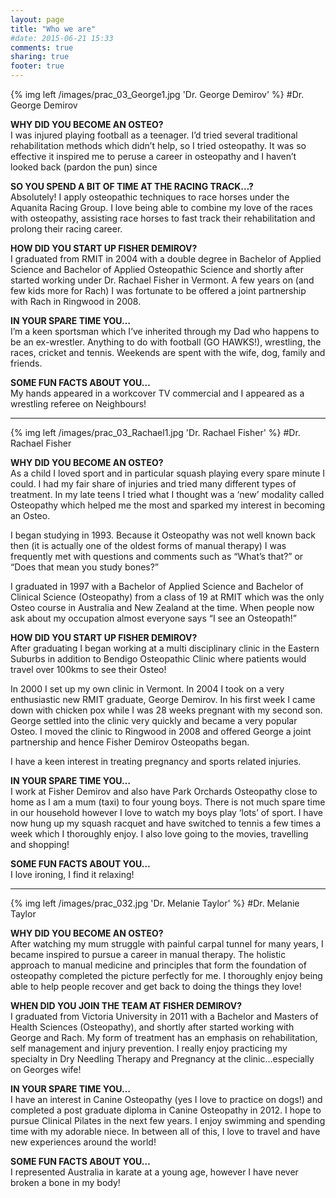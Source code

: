 ```yaml
---
layout: page
title: "Who we are"
#date: 2015-06-21 15:33
comments: true
sharing: true
footer: true
---
```

{% img left /images/prac_03_George1.jpg 'Dr. George Demirov' %}
#Dr. George Demirov
<p><strong>WHY DID YOU BECOME AN OSTEO?</strong><br />
I was injured playing football as a teenager.  I’d tried several traditional rehabilitation methods which didn’t help, so I tried osteopathy.  It was so effective it inspired me to peruse a career in osteopathy and I haven’t looked back (pardon the pun) since</p>
<p><strong>SO YOU SPEND A BIT OF TIME AT THE RACING TRACK…?</strong><br />
Absolutely! I apply osteopathic techniques to race horses under the Aquanita Racing Group. I love being able to combine my love of the races with osteopathy, assisting race horses to fast track their rehabilitation and prolong their racing career.</p>
<p><strong>HOW DID YOU START UP FISHER DEMIROV?</strong><br />
I graduated from RMIT in 2004 with a double degree in Bachelor of Applied Science and Bachelor of Applied Osteopathic Science and shortly after started working under Dr. Rachael Fisher in Vermont.  A few years on (and few kids more for Rach) I was fortunate to be offered a joint partnership with Rach in Ringwood in 2008.</p>
<p><strong>IN YOUR SPARE TIME YOU…</strong><br />
I’m a keen sportsman which I’ve inherited through my Dad who happens to be an ex-wrestler. Anything to do with football (GO HAWKS!), wrestling, the races, cricket and tennis. Weekends are spent with the wife, dog, family and friends.</p>
<p><strong>SOME FUN FACTS ABOUT YOU…</strong><br />
My hands appeared in a workcover TV commercial and I appeared as a wrestling referee on Neighbours!</p>

---------------
{% img left /images/prac_03_Rachael1.jpg 'Dr. Rachael Fisher' %}
#Dr. Rachael Fisher
<p><strong>WHY DID YOU BECOME AN OSTEO?</strong><b><br />
</b>As a child I loved sport and in particular squash playing every spare minute I could.  I had my fair share of injuries and tried many different types of treatment. In my late teens I tried what I thought was a ‘new’ modality called Osteopathy which helped me the most and sparked my interest in becoming an Osteo.</p>
<p>I began studying in 1993.  Because it Osteopathy was not well known back then (it is actually one of the oldest forms of manual therapy) I was frequently met with questions and comments such as “What’s that?” or “Does that mean you study bones?”</p>
<p>I graduated in 1997 with a Bachelor of Applied Science and Bachelor of Clinical Science (Osteopathy) from a class of 19 at RMIT which was the only Osteo course in Australia and New Zealand at the time.  When people now ask about my occupation almost everyone says “I see an Osteopath!”</p>
<p><strong>HOW DID YOU START UP FISHER DEMIROV?</strong><b><br />
</b>After graduating I began working at a multi disciplinary clinic in the Eastern Suburbs in addition to Bendigo Osteopathic Clinic where patients would travel over 100kms to see their Osteo!</p>
<p>In 2000 I set up my own clinic in Vermont.  In 2004 I took on a very enthusiastic new RMIT graduate, George Demirov.  In his first week I came down with chicken pox while I was 28 weeks pregnant with my second son.  George settled into the clinic very quickly and became a very popular Osteo. I moved the clinic to Ringwood in 2008 and offered George a joint partnership and hence Fisher Demirov Osteopaths began.</p>
<p>I have a keen interest in treating pregnancy and sports related injuries.</p>
<p><strong>IN YOUR SPARE TIME YOU…</strong><b><br />
</b>I work at Fisher Demirov and also have Park Orchards Osteopathy close to home as I am a mum (taxi) to four young boys. There is not much spare time in our household however I love to watch my boys play ‘lots’ of sport.  I have now hung up my squash racquet and have switched to tennis a few times a week which I thoroughly enjoy.  I also love going to the movies, travelling and shopping!</p>
<p><strong>SOME FUN FACTS ABOUT YOU…</strong><b><br />
</b>I love ironing, I find it relaxing!</p>
<p><strong> </strong></p>

---------------
{% img left /images/prac_032.jpg 'Dr. Melanie Taylor' %}
#Dr. Melanie Taylor
<p><strong>WHY DID YOU BECOME AN OSTEO?</strong><br />
After watching my mum struggle with painful carpal tunnel for many years, I became inspired to pursue a career in manual therapy. The holistic approach to manual medicine and principles that form the foundation of osteopathy completed the picture perfectly for me. I thoroughly enjoy being able to help people recover and get back to doing the things they love!</p>
<p><strong>WHEN DID YOU JOIN THE TEAM AT FISHER DEMIROV?</strong><br />
I graduated from Victoria University in 2011 with a Bachelor and Masters of Health Sciences (Osteopathy), and shortly after started working with George and Rach. My form of treatment has an emphasis on rehabilitation, self management and injury prevention. I really enjoy practicing my specialty in Dry Needling Therapy and Pregnancy at the clinic&#8230;especially on Georges wife!</p>
<p><strong>IN YOUR SPARE TIME YOU…</strong><br />
I have an interest in Canine Osteopathy (yes I love to practice on dogs!) and completed a post graduate diploma in Canine Osteopathy in 2012. I hope to pursue Clinical Pilates in the next few years. I enjoy swimming and spending time with my adorable niece. In between all of this, I love to travel and have new experiences around the world!</p>
<p><strong>SOME FUN FACTS ABOUT YOU…</strong><br />
I represented Australia in karate at a young age, however I have never broken a bone in my body!</p>
